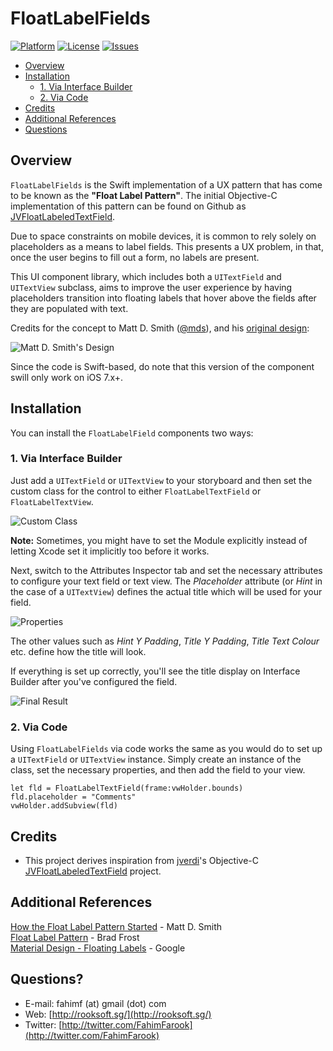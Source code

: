 FloatLabelFields
================
[![Platform](http://img.shields.io/badge/platform-ios-blue.svg)](http://cocoadocs.org/docsets/JVFloatLabeledTextField/)
[![License](http://img.shields.io/badge/license-MIT-orange.svg)](http://mit-license.org)
[![Issues](http://img.shields.io/github/issues/FahimF/FloatLabelFields.svg)](https://github.com/FahimF/FloatLabelFields/issues?state=open)

- [Overview](#overview)
- [Installation](#installation)
	- [1. Via Interface Builder](#IB)
	- [2. Via Code](#code)
- [Credits](#credits)
- [Additional References](#references)
- [Questions](#questions)

## Overview ##

`FloatLabelFields` is the Swift implementation of a UX pattern that has come to be known as the **"Float Label Pattern"**. The initial Objective-C implementation of this pattern can be found on Github as [JVFloatLabeledTextField](https://github.com/jverdi/JVFloatLabeledTextField).

Due to space constraints on mobile devices, it is common to rely solely on placeholders as a means to label fields.
This presents a UX problem, in that, once the user begins to fill out a form, no labels are present.

This UI component library, which includes both a `UITextField` and `UITextView` subclass, aims to improve the user experience by having placeholders transition into floating labels that hover above the fields after they are populated with text.

Credits for the concept to Matt D. Smith ([@mds](http://www.twitter.com/mds)), and his [original design](http://dribbble.com/shots/1254439--GIF-Mobile-Form-Interaction?list=users):

![Matt D. Smith's Design](https://cloud.githubusercontent.com/assets/181110/5260534/f64efed4-7a4a-11e4-9b62-2cc1e009ee95.gif)

Since the code is Swift-based, do note that this version of the component swill only work on iOS 7.x+.

## Installation ##

You can install the `FloatLabelField` components two ways:

### 1. Via Interface Builder ###

Just add a `UITextField` or `UITextView` to your storyboard and then set the custom class for the control to either `FloatLabelTextField` or `FloatLabelTextView`.

![Custom Class](https://cloud.githubusercontent.com/assets/181110/5260533/f64a23fa-7a4a-11e4-8505-563a8e7ad300.png)

**Note:** Sometimes, you might have to set the Module explicitly instead of letting Xcode set it implicitly too before it works.

Next, switch to the Attributes Inspector tab and set the necessary attributes to configure your text field or text view. The *Placeholder* attribute (or *Hint* in the case of a `UITextView`) defines the actual title which will be used for your field. 

![Properties](https://cloud.githubusercontent.com/assets/181110/5260537/f652f66a-7a4a-11e4-80ee-2645e3fe3e80.png)

The other values such as *Hint Y Padding*, *Title Y Padding*, *Title Text Colour* etc. define how the title will look.

If everything is set up correctly, you'll see the title display on Interface Builder after you've configured the field.

![Final Result](https://cloud.githubusercontent.com/assets/181110/5260535/f651ffb2-7a4a-11e4-8703-6df7959e0bc4.png)

### 2. Via Code ###

Using `FloatLabelFields` via code works the same as you would do to set up a `UITextField` or `UITextView` instance. Simply create an instance of the class, set the necessary properties, and then add the field to your view.

```
let fld = FloatLabelTextField(frame:vwHolder.bounds)
fld.placeholder = "Comments"
vwHolder.addSubview(fld)
```

## Credits ##
- This project derives inspiration from [jverdi](https://github.com/jverdi)'s Objective-C [JVFloatLabeledTextField](https://github.com/jverdi/JVFloatLabeledTextField) project.

## Additional References ##

[How the Float Label Pattern Started](http://mattdsmith.com/float-label-pattern/) - Matt D. Smith  
[Float Label Pattern](http://bradfrostweb.com/blog/post/float-label-pattern/) - Brad Frost  
[Material Design - Floating Labels](http://www.google.com/design/spec/components/text-fields.html#text-fields-floating-labels) - Google

## Questions? ##

* E-mail: fahimf (at) gmail (dot) com
* Web: [http://rooksoft.sg/](http://rooksoft.sg/)
* Twitter: [http://twitter.com/FahimFarook](http://twitter.com/FahimFarook) 


